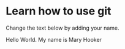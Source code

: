 # Learn how to use git
Change the text below by adding your name.

Hello World. My name is Mary Hooker
